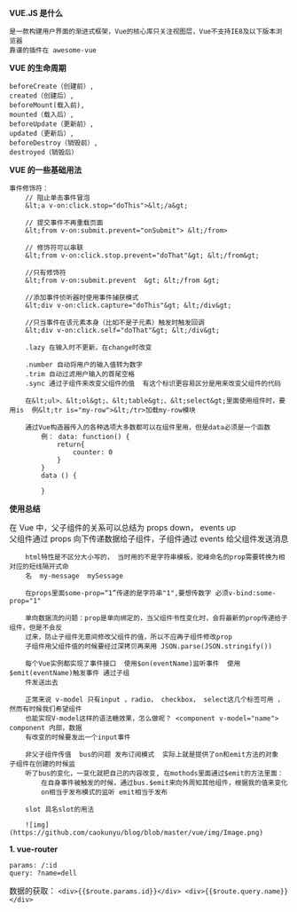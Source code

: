 **VUE.JS 是什么**

    是一款构建用户界面的渐进式框架，Vue的核心库只关注视图层，Vue不支持IE8及以下版本浏览器
    靠谱的插件在 awesome-vue

**VUE 的生命周期**

    beforeCreate（创建前）,
    created（创建后）,
    beforeMount(载入前),
    mounted（载入后）,
    beforeUpdate（更新前）,
    updated（更新后）,
    beforeDestroy（销毁前）,
    destroyed（销毁后）

**VUE 的一些基础用法**

    事件修饰符：
        // 阻止单击事件冒泡
        &lt;a v-on:click.stop="doThis">&lt;/a&gt;

        // 提交事件不再重载页面
        &lt;from v-on:submit.prevent="onSubmit"> &lt;/from>

        // 修饰符可以串联
        &lt;from v-on:click.stop.prevent="doThat"&gt; &lt;/from&gt;

        //只有修饰符
        &lt;from v-on:submit.prevent  &gt; &lt;/from &gt;

        //添加事件侦听器时使用事件捕获模式
        &lt;div v-on:click.capture="doThis"&gt; &lt;/div&gt;

        //只当事件在该元素本身（比如不是子元素）触发时触发回调
        &lt;div v-on:click.self="doThat"&gt; &lt;/div&gt;

        .lazy 在输入时不更新，在change时改变

        .number 自动将用户的输入值转为数字
        .trim 自动过滤用户输入的首尾空格
        .sync 通过子组件来改变父组件的值  有这个标识更容易区分是用来改变父组件的代码

        在&lt;ul>、&lt;ol&gt;、&lt;table&gt;、&lt;select&gt;里面使用组件时，要用is  例&lt;tr is="my-row">&lt;/tr>加载my-row模块

        通过Vue构造器传入的各种选项大多数都可以在组件里用，但是data必须是一个函数
            例： data: function() {
                return{
                    counter: 0
                }
            }
            data () {

            }

**使用总结**

在 Vue 中，父子组件的关系可以总结为 props down， events up  
 父组件通过 props 向下传递数据给子组件，子组件通过 events 给父组件发送消息

        html特性是不区分大小写的， 当时用的不是字符串模板，驼峰命名的prop需要转换为相对应的短线隔开式命
        名  my-message  mySessage

        在props里面some-prop=“1”传递的是字符串"1",要想传数字 必须v-bind:some-prop="1"

        单向数据流的问题：prop是单向绑定的，当父组件书性变化时，会将最新的prop传递给子组件，但是不会反
        过来，防止子组件无意间修改父组件的值，所以不应再子组件修改prop
        子组件用父组件值的时候要经过深拷贝再来用 JSON.parse(JSON.stringify())

        每个Vue实例都实现了事件接口  使用$on(eventName)监听事件  使用$emit(eventName)触发事件 通过子组
        件发送出去

        正常来说 v-model 只有input ，radio， checkbox， select这几个标签可用 ，然而有时候我们希望组件
        也能实现V-model这样的语法糖效果，怎么做呢？ <component v-model="name"> component 内部，数据
        有改变的时候要发出一个input事件

        非父子组件传值  bus的问题 发布订阅模式  实际上就是提供了on和emit方法的对象 子组件在创建的时候监
        听了bus的变化，一变化就把自己的内容改变, 在mothods里面通过$emit的方法里面：
            在自身事件被触发的时候，通过bus.$emit来向外周知其他组件，根据我的值来变化  
            on相当于发布模式的监听 emit相当于发布

        slot 具名slot的用法

        ![img](https://github.com/caokunyu/blog/blob/master/vue/img/Image.png)

**1. vue-router**

    params: /:id  
    query: ?name=dell

数据的获取：
`<div>{{$route.params.id}}</div> <div>{{$route.query.name}}</div>`
